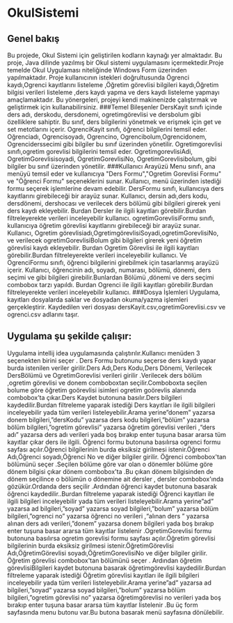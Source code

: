 # OkulSistemi
## Genel bakış
Bu projede, Okul Sistemi için geliştirilen kodların kaynağı yer almaktadır. Bu proje, Java dilinde yazılmış bir  Okul sistemi uygulamasını içermektedir.Proje temelde Okul  Uygulaması niteliğinde Windows Form üzerinden
yapılmaktadır. Proje kullanıcının istekleri doğrultusunda Ögrenci kaydı,Ogrenci kayıtlarını listeleme ,Öğretim görevlisi bilgileri kaydı,Öğretim bilgisi verileri listeleme ,ders kaydı yapma ve ders kaydı listeleme
yapmayı amaçlamaktadır. Bu yönergeleri, projeyi kendi makinenizde çalıştırmak ve geliştirmek için kullanabilirsiniz. ###Temel Bileşenler DersKayit sınıfı içinde ders adı, derskodu, dersdonemi, ogretimgörevlisi ve
dersbolum gibi özelliklere sahiptir. Bu sınıf, ders bilgilerini yönetmek ve erişmek için get ve set metotlarını içerir. OgrenciKayit sınıfı, öğrenci bilgilerini temsil eder. Oğrenciadı, Ogrencisoyadı, Ogrencino,
Ogrencibolum,Ogrencidonem, Ogrenciderssecimi gibi bilgiler bu sınıf üzerinden yönetilir. Ogretimgorevlisi sınıfı,ogretim gorevlisi bilgilerini temsil eder. OgretimgorevlisiAdi, OgretimGorevlisisoyadi, 
OgretimGorevlisiNo, OgretimGorevlisibolum, gibi bilgiler bu sınıf üzerinden yönetilir. ###Kullanıcı Arayüzü Menu sınıfı, ana menüyü temsil eder ve kullanıcıya "Ders  Formu","Ogretim Gorevlisi  Formu"  ve "Öğrenci 
Formu" seçeneklerini sunar. Kullanıcı, menü üzerinden istediği formu seçerek işlemlerine devam edebilir. DersFormu sınıfı, kullanıcıya ders kayıtlarını girebileceği bir arayüz sunar. Kullanıcı, dersin adı,ders kodu,
dersdönemi, dershocası ve verilecek ders bölümü gibi bilgileri girerek yeni ders kaydı ekleyebilir. Burdan Dersler ile ilgili kayıtları görebilir.Burdan filtreleyerekte verileri inceleyebilir kullanıcı. 
ogretimGorevlisiFormu sınıfı, kullanıcıya öğretim görevlisi kayıtlarını girebileceği bir arayüz sunar. Kullanıcı, Ogretim görevlisiadı,OgretimgörevlisiSoyadi,ogretimGorevlisiNo,  ve verilecek ogretimGorevlisiBolum
gibi bilgileri girerek yeni öğretim görevlisi kaydı ekleyebilir. Burdan Ogretim Görevlisi ile ilgili kayıtları görebilir.Burdan filtreleyerekte verileri inceleyebilir kullanıcı. Ve OgrenciFormu sınıfı, öğrenci 
bilgilerini girebilmek için tasarlanmış arayüzü içerir. Kullanıcı, öğrencinin adı, soyadı, numarası, bölümü, dönemi, ders seçimi ve gibi bilgileri girebilir.Bunlardan Bölümü ,dönemi ve ders seçimi combobox tarzı
yapıldı. Burdan Ogrenci ile ilgili kayıtları görebilir.Burdan filtreleyerekte verileri inceleyebilir kullanıcı. ###Dosya İşlemleri Uygulama, kayıtları dosyalarda saklar ve dosyadan okuma/yazma işlemleri gerçekleştirir.
Kaydedilen veri dosyası dersKayit.csv,ogretimGorevlisi.csv ve ogrenci.csv adlarını taşır.
## Uygulama şu şekilde çalışır:
Uygulama intellij idea uygulamasında çalıştırılır.Kullanıcı menüden 3 seçenekten birini seçer . Ders  Formu butonunu seçerse ders kaydı yapar burda istenilen veriler girilir.Ders Adı,Ders Kodu,Ders Dönemi,
Verilecek DersBölümü ve OgretimGorevlisi verileri girilir .Verilecek ders bölüm ,ogretim görevlisi ve donem comboboxtan seçilir.Comboboxta seçilen bolume göre öğretim goörevlisi isimleri ogretim goörevlis alanında
combobox’ta çıkar.Ders Kaydet butonuna basılır.Ders bilgileri kaydedilir.Burdan filtreleme yaparak istediği Ders kayıtları ile ilgili bilgileri inceleyebilir yada tüm verileri listeleyebilir.Arama yerine”donem” yazarsa
donem bilgileri,”dersKodu” yazarsa ders kodu bilgileri,”bölüm” yazarsa bölüm bilgileri,”ogretim görevlisi” yazarsa öğretim görevlisi verileri ,“ders adı” yazarsa ders adı verileri yada boş bırakıp enter tuşuna basar 
ararsa tüm kayıtlar çıkar ders ile ilgili. Öğrenci formu butonuna basılırsa ogrenci  formu sayfası açılır.Öğrenci bilgilerinin burda eksiksiz girilmesi istenir.Öğrenci Adı,Öğrenci soyadı,Öğrenci No ve diğer bilgiler 
girilir. Öğrenci combobox'tan bölümünü seçer .Seçilen bölüme göre var olan o dönemler bölüme göre dönem bilgisi çıkar dönem combobox'ta .Bu çıkan dönem bilgisinden de dönem seçilince o bölümün o dönemine ait dersler ,
dersler combobox'ında gözükür.Ordanda ders seçilir .Ardından öğrenci kaydet butonuna basarak öğrenci kaydedilir..Burdan filtreleme yaparak istediği Öğrenci kayıtları ile ilgili bilgileri inceleyebilir yada tüm verileri
listeleyebilir.Arama yerine”ad” yazarsa ad bilgileri,”soyad” yazarsa soyad  bilgileri,”bolum” yazarsa bölüm bilgileri,”ogrenci no” yazarsa öğrenci no verileri ,“alınan ders ” yazarsa alınan ders adı verileri,”donem”
yazarsa donem bilgileri yada boş bırakıp enter tuşuna basar ararsa tüm kayıtlar listelenir .OgretimGorevlisi formu butonuna basılırsa ogretim gorevlisi  formu sayfası açılır.Öğretim görevlisi bilgilerinin burda eksiksiz 
girilmesi istenir.ÖğretimGörevlisi Adı,ÖğretimGörevlisi soyadı,ÖğretimGorevlisiNo ve diğer bilgiler girilir. Öğretim görevlisi combobox'tan bölümünü seçer . Ardından öğretim görevlisiBilgileri kaydet butonuna basarak
öğretimgörevlisi kaydedilir.Burdan filtreleme yaparak istediği Öğretim görevlisi kayıtları ile ilgili bilgileri inceleyebilir yada tüm verileri listeleyebilir.Arama yerine”ad” yazarsa ad bilgileri,”soyad” yazarsa soyad 
bilgileri,”bolum” yazarsa bölüm bilgileri,”ogretim görevlisi no” yazarsa öğretimgörevlisi no verileri yada boş bırakıp enter tuşuna basar ararsa tüm kayıtlar listelenir .Bu üç form sayfasında menu butonu var.Bu butona 
basarak menü sayfasına dönülebilir.

